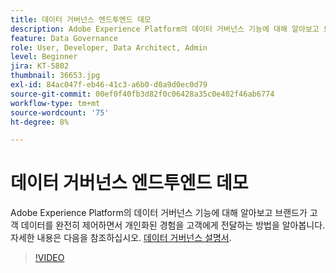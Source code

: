 ```yaml
---
title: 데이터 거버넌스 엔드투엔드 데모
description: Adobe Experience Platform의 데이터 거버넌스 기능에 대해 알아보고 브랜드가 고객 데이터를 완전히 제어하면서 개인화된 경험을 고객에게 전달하는 방법을 알아봅니다.
feature: Data Governance
role: User, Developer, Data Architect, Admin
level: Beginner
jira: KT-5802
thumbnail: 36653.jpg
exl-id: 84ac047f-eb46-41c3-a6b0-d0a9d0ec0d79
source-git-commit: 00ef0f40fb3d82f0c06428a35c0e402f46ab6774
workflow-type: tm+mt
source-wordcount: '75'
ht-degree: 8%

---
```


# 데이터 거버넌스 엔드투엔드 데모

Adobe Experience Platform의 데이터 거버넌스 기능에 대해 알아보고 브랜드가 고객 데이터를 완전히 제어하면서 개인화된 경험을 고객에게 전달하는 방법을 알아봅니다. 자세한 내용은 다음을 참조하십시오. [데이터 거버넌스 설명서](https://experienceleague.adobe.com/docs/experience-platform/data-governance/home.html?lang=ko).

>[!VIDEO](https://video.tv.adobe.com/v/36653?learn=on)
